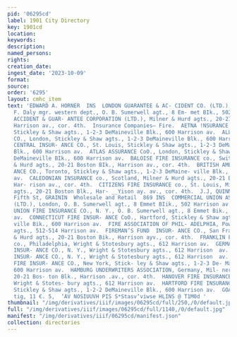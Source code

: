 ```yaml
---
pid: '06295cd'
label: 1901 City Directory
key: 1901cd
location: 
keywords: 
description: 
named_persons: 
rights: 
creation_date: 
ingest_date: '2023-10-09'
format: 
source: 
order: '6295'
layout: cmhc_item
text: 'EDWARD A. HORNER  INS  LONDON GUARANTEE & AC- CIDENT CO. (LTD.), London, T.
  F. Daly mgr. western dept., O. B. Sumerwell agt., 8 Em- met BIk., 502 Harrison av.  OCEAN
  ACCIDENT & GUAR- ANTEE CORPORATION (LTD.), Milner & Hurd agts., 20-21 Boston BIk.,
  Harrison av., cor. 4th.  Insurance Companies— Fire.  AETNA !NSURANCE CO., Hartford,
  Stickley & Shaw agts., 1-2-3 DeMaineville Blk., 600 Harrison av.  ALLIANCE ASSURANCE
  CO., London, Stickley & Shaw agts., 1-2-3 DeMaineville Blk., 600 Harrison av.  AMERICAN
  CENTRAL INSUR- ANCE CO., St. Louis, Stickley & Shaw agts., 1-2-3 DeMaine- ville
  Blk., 600 Harrison av.  ATLAS ASSURANCE CoO., London, Stickley & Shaw agts., 1-2-3
  DeMaineville BIk., 600 Harrison av.  BALOISE FIRE INSURANCE co., Switzerland, Milner
  & Hurd agts., 20-21 Boston BIk., Harrison av., cor. 4th.  BRITISH AMERICA ASSUR-
  ANCE CO., Toronto, Stickley & Shaw agts., 1-2-3 DeMaine- ville Blk., 600 Harrison
  av.  CALEDONIAN INSURANCE co., Scotland, Milner & Hurd agts., 20-21 Boston BIk.,
  Har- rison av., cor. 4th.  CITIZENS FIRE INSURANCE co., St. Louis, Milner & Hurd
  agts., 20-21 Boston Blk., Har- __Yison ay. av., cor. 4th.  J.J, QUINN, 144 East
  Fifth St, GRAININ  Wholesale and Retail  869 INS  COMMERCIAL UNION ASSUR- ANCE CO.
  (LTD.), London, O. B. Sumerwell agt., 8 Emmet BIik., 502 Harrison av.  COMMERCIAL
  UNION FIRE INSURANCE CO., N. Y., O. B. Sumerwell agt., 8 Emmet Bik., 502 Harrison
  av.  CONNECTICUT FIRE INSUR- ANCE CoO., Hartford, Stickley & Shaw agts., 1-2-3 DeMaine-
  ville Bik., 600 Harrison av.  FIRE ASSOCIATION OF PHIL- ADELPHIA, Powell & Smith
  agts., 512-514 Harrison av.  FIREMAN’S FUND  INSUR- ANCE CO., San Francisco, Milner
  & Hurd agts., 20-21 Boston Bik., Harrison ayv., cor. 4th.  FRANKLIN FIRE INSURANCE
  co., Philadelphia, Wright & Stotesbury agts., 612 Harrison av.  GERMAN ALLIANCE
  INSUR- ANCE CO., N. Y., Wright & Stotesbury agts., 612 Harrison  av.  GERMAN AMERICAN
  INSUR- ANCE CO., N. Y., Wright & Stotesbury agts., 612 Harrison  av.  GREENWICH
  FIRE INSUR- ANCE CO., New York, Stick- ley & Shaw agts., 1-2-3 De- Maineville Blk.,
  600 Harrison av.  HAMBURG UNDERWRITERS ASSOCIATION, Germany, Mil- ner & Hurd agts.,
  20-21 Bos- ton Blk., Harrison .av., cor. 4th.  HANOVER FIRE INSURANCE Cco., N. Y.,
  Wright & Stotes- bury agts., 612 Harrison av.  HARTFORD FIRE INSURANCE co., Hartford,
  Stickley & Shaw agts., 1-2-2 DeMaineville Blk., 600 Harrison av.  GOAL sok tnnes
  tig, 11 €. 5,  ‘AV NOSIUUVH PIS S*Stasv‘viwse HLINS @ T1M0d '
thumbnail: "/img/derivatives/iiif/images/06295cd/full/250,/0/default.jpg"
full: "/img/derivatives/iiif/images/06295cd/full/1140,/0/default.jpg"
manifest: "/img/derivatives/iiif/06295cd/manifest.json"
collection: directories
---
```

